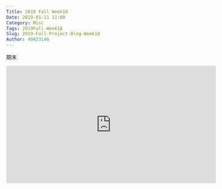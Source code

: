 ```yaml
---
Title: 2019 Fall Week18
Date: 2019-01-11 11:00
Category: Misc
Tags: 2019Fall-Week18
Slug: 2019-Fall-Project-Blog-Week18
Author: 40423146
---
```



<!-- PELICAN_END_SUMMARY -->


<p>期末</p>
<iframe width="560" height="315" src="https://www.youtube.com/embed/LCztN-FG2Rs" frameborder="0" allow="accelerometer; autoplay; encrypted-media; gyroscope; picture-in-picture" allowfullscreen></iframe>
